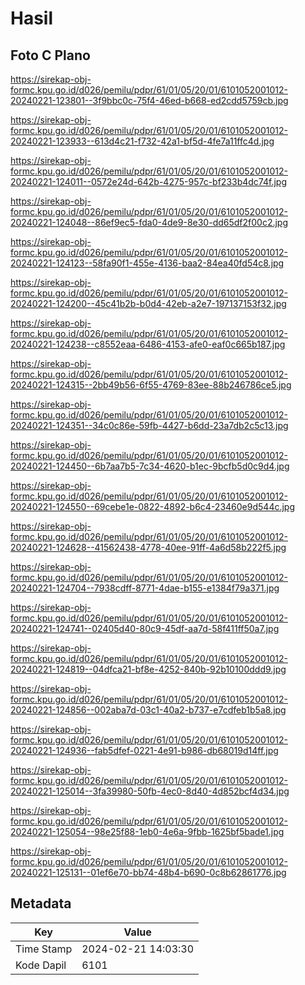 # Hasil

## Foto C Plano

https://sirekap-obj-formc.kpu.go.id/d026/pemilu/pdpr/61/01/05/20/01/6101052001012-20240221-123801--3f9bbc0c-75f4-46ed-b668-ed2cdd5759cb.jpg

https://sirekap-obj-formc.kpu.go.id/d026/pemilu/pdpr/61/01/05/20/01/6101052001012-20240221-123933--613d4c21-f732-42a1-bf5d-4fe7a11ffc4d.jpg

https://sirekap-obj-formc.kpu.go.id/d026/pemilu/pdpr/61/01/05/20/01/6101052001012-20240221-124011--0572e24d-642b-4275-957c-bf233b4dc74f.jpg

https://sirekap-obj-formc.kpu.go.id/d026/pemilu/pdpr/61/01/05/20/01/6101052001012-20240221-124048--86ef9ec5-fda0-4de9-8e30-dd65df2f00c2.jpg

https://sirekap-obj-formc.kpu.go.id/d026/pemilu/pdpr/61/01/05/20/01/6101052001012-20240221-124123--58fa90f1-455e-4136-baa2-84ea40fd54c8.jpg

https://sirekap-obj-formc.kpu.go.id/d026/pemilu/pdpr/61/01/05/20/01/6101052001012-20240221-124200--45c41b2b-b0d4-42eb-a2e7-197137153f32.jpg

https://sirekap-obj-formc.kpu.go.id/d026/pemilu/pdpr/61/01/05/20/01/6101052001012-20240221-124238--c8552eaa-6486-4153-afe0-eaf0c665b187.jpg

https://sirekap-obj-formc.kpu.go.id/d026/pemilu/pdpr/61/01/05/20/01/6101052001012-20240221-124315--2bb49b56-6f55-4769-83ee-88b246786ce5.jpg

https://sirekap-obj-formc.kpu.go.id/d026/pemilu/pdpr/61/01/05/20/01/6101052001012-20240221-124351--34c0c86e-59fb-4427-b6dd-23a7db2c5c13.jpg

https://sirekap-obj-formc.kpu.go.id/d026/pemilu/pdpr/61/01/05/20/01/6101052001012-20240221-124450--6b7aa7b5-7c34-4620-b1ec-9bcfb5d0c9d4.jpg

https://sirekap-obj-formc.kpu.go.id/d026/pemilu/pdpr/61/01/05/20/01/6101052001012-20240221-124550--69cebe1e-0822-4892-b6c4-23460e9d544c.jpg

https://sirekap-obj-formc.kpu.go.id/d026/pemilu/pdpr/61/01/05/20/01/6101052001012-20240221-124628--41562438-4778-40ee-91ff-4a6d58b222f5.jpg

https://sirekap-obj-formc.kpu.go.id/d026/pemilu/pdpr/61/01/05/20/01/6101052001012-20240221-124704--7938cdff-8771-4dae-b155-e1384f79a371.jpg

https://sirekap-obj-formc.kpu.go.id/d026/pemilu/pdpr/61/01/05/20/01/6101052001012-20240221-124741--02405d40-80c9-45df-aa7d-58f411ff50a7.jpg

https://sirekap-obj-formc.kpu.go.id/d026/pemilu/pdpr/61/01/05/20/01/6101052001012-20240221-124819--04dfca21-bf8e-4252-840b-92b10100ddd9.jpg

https://sirekap-obj-formc.kpu.go.id/d026/pemilu/pdpr/61/01/05/20/01/6101052001012-20240221-124856--002aba7d-03c1-40a2-b737-e7cdfeb1b5a8.jpg

https://sirekap-obj-formc.kpu.go.id/d026/pemilu/pdpr/61/01/05/20/01/6101052001012-20240221-124936--fab5dfef-0221-4e91-b986-db68019d14ff.jpg

https://sirekap-obj-formc.kpu.go.id/d026/pemilu/pdpr/61/01/05/20/01/6101052001012-20240221-125014--3fa39980-50fb-4ec0-8d40-4d852bcf4d34.jpg

https://sirekap-obj-formc.kpu.go.id/d026/pemilu/pdpr/61/01/05/20/01/6101052001012-20240221-125054--98e25f88-1eb0-4e6a-9fbb-1625bf5bade1.jpg

https://sirekap-obj-formc.kpu.go.id/d026/pemilu/pdpr/61/01/05/20/01/6101052001012-20240221-125131--01ef6e70-bb74-48b4-b690-0c8b62861776.jpg


## Metadata

| Key        | Value               |
| ---------- | ------------------- |
| Time Stamp | 2024-02-21 14:03:30 |
| Kode Dapil | 6101                |




